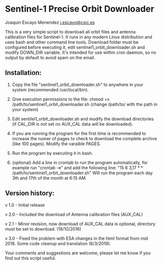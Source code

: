 # Sentinel-1 Precise Orbit Downloader
Joaquin Escayo Menendez j.escayo@csic.es

This is a very simple script to download all orbit files and antenna calibration files for Sentinel-1.
It runs in any modern Linux distribution and uses bash and other command line tools.
Download folder must be configured before executing it, edit sentinel1_orbit_downloader.sh and modify DOWN_DIR variable.
It's intended for use within cron daemon, so no output by default to avoid spam on the email.

## Installation:
1. Copy the file "sentinel1_orbit_downloader.sh" to anywhere in your system (recommended /usr/local/bin).

2. Give execution permissions to the file: chmod +x /path/to/sentinel1_orbit_downloader.sh (change /path/to/ with the path in your system)

3. Edit sentilel1_orbit_downloader.sh and modify the download directories (if CAL_DIR is not set no AUX_CAL data will be downloaded).

4. If you are running the program for the first time is recommended to increase the numer of pages to check to download the complete archive (like 100 pages). Modify the varaible PAGES.

5. Run the program by executing it in bash.

6. (optional) Add a line in crontab to run the program automatically, for example run "crontab -e" and add the following line: 
"15 6 3,17 * * /path/to/sentinel1_orbit_downloader.sh"
Will run the program each day 3th and 17th of the month at 6:15 AM.


## Version history:
v 1.0 - Initial release

v 2.0 - Included the download of Antenna calibration files (AUX_CAL)

v 2.1 - Minor revision, now download of AUX_CAL data is optional, directory must be set to download. (19/10/2016)

v 3.0 - Fixed the problem with ESA changes in the html format from mid 2018. Some code cleanup and translation (6/3/2019).

Your comments and suggestions are welcome, please let me know if you find out this script useful.
